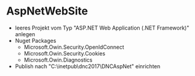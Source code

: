 # AspNetWebSite 

* leeres Projekt vom Typ "ASP.NET Web Application (.NET Framework)" anlegen
* Nuget Packages 
  * Microsoft.Owin.Security.OpenIdConnect
  * Microsoft.Owin.Security.Cookies
  * Microsoft.Owin.Diagnostics
* Publish nach "C:\inetpub\dnc2017\DNCAspNet" einrichten
